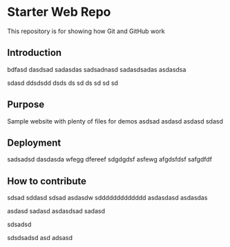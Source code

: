 # Starter Web Repo

This repository is for showing how Git and GitHub work

## Introduction

bdfasd dasdsad sadasdas sadsadnasd sadasdsadas asdasdsa

sdasd ddsdsdd dsds ds sd ds sd sd sd

## Purpose

Sample website with plenty of files for demos
asdsad asdasd asdasd sdasd

## Deployment

sadsadsd dasdasda wfegg dfereef sdgdgdsf asfewg afgdsfdsf safgdfdf

## How to contribute

sdsad sddasd sdsad asdasdw sddddddddddddd asdasdasd asdasdas

asdasd sadasd asdasdsad sadasd

sdsadsd

sdsdsadsd
asd
adsasd
